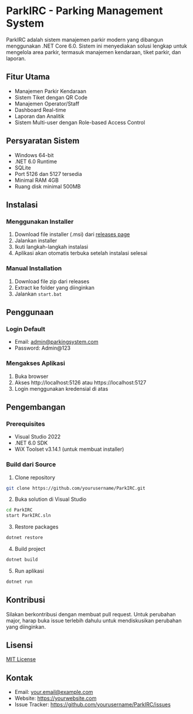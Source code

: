 # ParkIRC - Parking Management System

ParkIRC adalah sistem manajemen parkir modern yang dibangun menggunakan .NET Core 6.0. Sistem ini menyediakan solusi lengkap untuk mengelola area parkir, termasuk manajemen kendaraan, tiket parkir, dan laporan.

## Fitur Utama

- Manajemen Parkir Kendaraan
- Sistem Tiket dengan QR Code
- Manajemen Operator/Staff
- Dashboard Real-time
- Laporan dan Analitik
- Sistem Multi-user dengan Role-based Access Control

## Persyaratan Sistem

- Windows 64-bit
- .NET 6.0 Runtime
- SQLite
- Port 5126 dan 5127 tersedia
- Minimal RAM 4GB
- Ruang disk minimal 500MB

## Instalasi

### Menggunakan Installer

1. Download file installer (.msi) dari [releases page](https://github.com/yourusername/ParkIRC/releases)
2. Jalankan installer
3. Ikuti langkah-langkah instalasi
4. Aplikasi akan otomatis terbuka setelah instalasi selesai

### Manual Installation

1. Download file zip dari releases
2. Extract ke folder yang diinginkan
3. Jalankan `start.bat`

## Penggunaan

### Login Default

- Email: admin@parkingsystem.com
- Password: Admin@123

### Mengakses Aplikasi

1. Buka browser
2. Akses http://localhost:5126 atau https://localhost:5127
3. Login menggunakan kredensial di atas

## Pengembangan

### Prerequisites

- Visual Studio 2022
- .NET 6.0 SDK
- WiX Toolset v3.14.1 (untuk membuat installer)

### Build dari Source

1. Clone repository
```bash
git clone https://github.com/yourusername/ParkIRC.git
```

2. Buka solution di Visual Studio
```bash
cd ParkIRC
start ParkIRC.sln
```

3. Restore packages
```bash
dotnet restore
```

4. Build project
```bash
dotnet build
```

5. Run aplikasi
```bash
dotnet run
```

## Kontribusi

Silakan berkontribusi dengan membuat pull request. Untuk perubahan major, harap buka issue terlebih dahulu untuk mendiskusikan perubahan yang diinginkan.

## Lisensi

[MIT License](LICENSE)

## Kontak

- Email: your.email@example.com
- Website: https://yourwebsite.com
- Issue Tracker: https://github.com/yourusername/ParkIRC/issues
